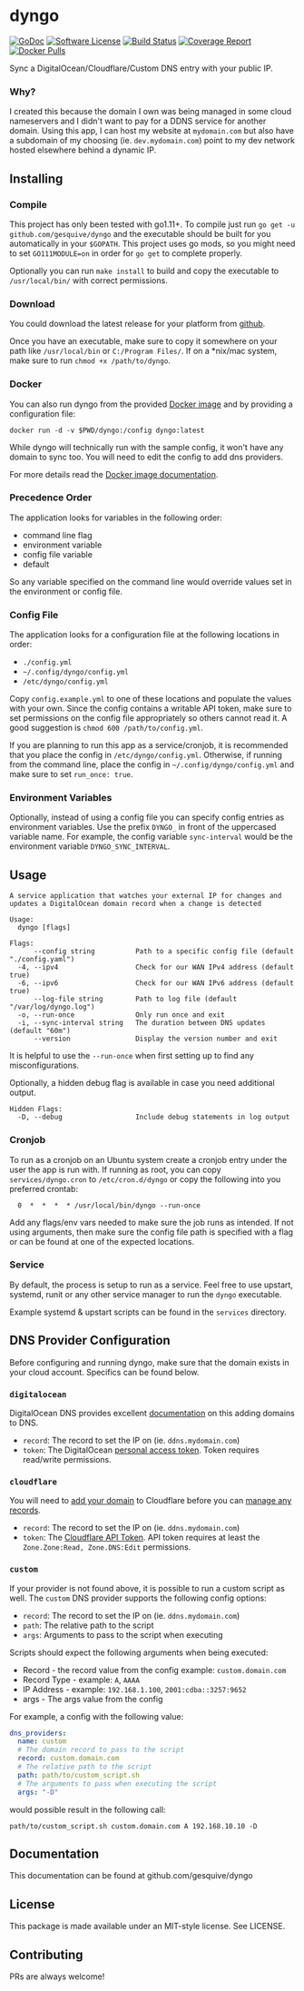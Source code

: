 # dyngo
[![GoDoc](https://img.shields.io/badge/godoc-reference-blue.svg?style=flat-square)](https://godoc.org/github.com/gesquive/dyngo)
[![Software License](https://img.shields.io/badge/License-MIT-orange.svg?style=flat-square)](https://github.com/gesquive/dyngo/blob/master/LICENSE)
[![Build Status](https://img.shields.io/gitlab/pipeline/gesquive/dyngo?style=flat-square)](https://gitlab.com/gesquive/dyngo/pipelines)
[![Coverage Report](https://gitlab.com/gesquive/dyngo/badges/master/coverage.svg?style=flat-square)](https://gesquive.gitlab.io/dyngo/coverage.html)
[![Docker Pulls](https://img.shields.io/docker/pulls/gesquive/dyngo?style=flat-square)](https://hub.docker.com/r/gesquive/dyngo)

Sync a DigitalOcean/Cloudflare/Custom DNS entry with your public IP.

### Why?
I created this because the domain I own was being managed in some cloud nameservers and I didn't want to pay for a DDNS service for another domain. Using this app, I can host my website at `mydomain.com` but also have a subdomain of my choosing (ie. `dev.mydomain.com`) point to my dev network hosted elsewhere behind a dynamic IP.

## Installing

### Compile
This project has only been tested with go1.11+. To compile just run `go get -u github.com/gesquive/dyngo` and the executable should be built for you automatically in your `$GOPATH`. This project uses go mods, so you might need to set `GO111MODULE=on` in order for `go get` to complete properly.

Optionally you can run `make install` to build and copy the executable to `/usr/local/bin/` with correct permissions.

### Download
You could download the latest release for your platform from [github](https://github.com/gesquive/dyngo/releases).

Once you have an executable, make sure to copy it somewhere on your path like `/usr/local/bin` or `C:/Program Files/`.
If on a \*nix/mac system, make sure to run `chmod +x /path/to/dyngo`.

### Docker
You can also run dyngo from the provided [Docker image](https://hub.docker.com/r/gesquive/dyngo) and by providing a configuration file:

```shell
docker run -d -v $PWD/dyngo:/config dyngo:latest
```

While dyngo will technically run with the sample config, it won't have any domain to sync too. You will need to edit the config to add dns providers.

For more details read the [Docker image documentation](https://hub.docker.com/r/gesquive/dyngo).

### Precedence Order
The application looks for variables in the following order:
 - command line flag
 - environment variable
 - config file variable
 - default

So any variable specified on the command line would override values set in the environment or config file.

### Config File
The application looks for a configuration file at the following locations in order:
 - `./config.yml`
 - `~/.config/dyngo/config.yml`
 - `/etc/dyngo/config.yml`

Copy `config.example.yml` to one of these locations and populate the values with your own. Since the config contains a writable API token, make sure to set permissions on the config file appropriately so others cannot read it. A good suggestion is `chmod 600 /path/to/config.yml`.

If you are planning to run this app as a service/cronjob, it is recommended that you place the config in `/etc/dyngo/config.yml`. Otherwise, if running from the command line, place the config in `~/.config/dyngo/config.yml` and make sure to set `run_once: true`.

### Environment Variables
Optionally, instead of using a config file you can specify config entries as environment variables. Use the prefix `DYNGO_` in front of the uppercased variable name. For example, the config variable `sync-interval` would be the environment variable `DYNGO_SYNC_INTERVAL`.

## Usage

```console
A service application that watches your external IP for changes and updates a DigitalOcean domain record when a change is detected

Usage:
  dyngo [flags]

Flags:
      --config string          Path to a specific config file (default "./config.yaml")
  -4, --ipv4                   Check for our WAN IPv4 address (default true)
  -6, --ipv6                   Check for our WAN IPv6 address (default true)
      --log-file string        Path to log file (default "/var/log/dyngo.log")
  -o, --run-once               Only run once and exit
  -i, --sync-interval string   The duration between DNS updates (default "60m")
      --version                Display the version number and exit
```

It is helpful to use the `--run-once` when first setting up to find any misconfigurations.

Optionally, a hidden debug flag is available in case you need additional output.
```console
Hidden Flags:
  -D, --debug                  Include debug statements in log output
```


### Cronjob
To run as a cronjob on an Ubuntu system create a cronjob entry under the user the app is run with. If running as root, you can copy `services/dyngo.cron` to `/etc/cron.d/dyngo` or copy the following into you preferred crontab:
```shell
  0  *  *  *  * /usr/local/bin/dyngo --run-once
```

Add any flags/env vars needed to make sure the job runs as intended. If not using arguments, then make sure the config file path is specified with a flag or can be found at one of the expected locations.

### Service
By default, the process is setup to run as a service. Feel free to use upstart, systemd, runit or any other service manager to run the `dyngo` executable.

Example systemd & upstart scripts can be found in the `services` directory.


## DNS Provider Configuration

Before configuring and running dyngo, make sure that the domain exists in your cloud account. Specifics can be found below.

### `digitalocean`
DigitalOcean DNS provides excellent [documentation](https://www.digitalocean.com/docs/networking/dns/how-to/add-domains/) on this adding domains to DNS.

 - `record`: The record to set the IP on (ie. `ddns.mydomain.com`)
 - `token`: The DigitalOcean [personal access token](https://www.digitalocean.com/docs/api/create-personal-access-token/). Token requires read/write permissions.


### `cloudflare`
You will need to [add your domain](https://support.cloudflare.com/hc/en-us/articles/201720164-Creating-a-Cloudflare-account-and-adding-a-website) to Cloudflare before you can [manage any records](https://support.cloudflare.com/hc/en-us/articles/360019093151-Managing-DNS-records-in-Cloudflare).
- `record`: The record to set the IP on (ie. `ddns.mydomain.com`)
- `token`: The [Cloudflare API Token](https://support.cloudflare.com/hc/en-us/articles/200167836-Managing-API-Tokens-and-Keys). API token requires at least the `Zone.Zone:Read, Zone.DNS:Edit` permissions.

### `custom`
If your provider is not found above, it is possible to run a custom script as well. The `custom` DNS provider supports the following config options:

- `record`: The record to set the IP on (ie. `ddns.mydomain.com`)
- `path`: The relative path to the script
- `args`: Arguments to pass to the script when executing

Scripts should expect the following arguments when being executed:
- Record - the record value from the config example: `custom.domain.com`
- Record Type - example: `A`, `AAAA`
- IP Address - example: `192.168.1.100`, `2001:cdba::3257:9652`
- args -  The args value from the config

For example, a config with the following value:

```yaml
dns_providers:
  name: custom
  # The domain record to pass to the script
  record: custom.domain.com
  # The relative path to the script
  path: path/to/custom_script.sh
  # The arguments to pass when executing the script
  args: "-D"
```
would possible result in the following call: 

`path/to/custom_script.sh custom.domain.com A 192.168.10.10 -D`


## Documentation

This documentation can be found at github.com/gesquive/dyngo

## License

This package is made available under an MIT-style license. See LICENSE.

## Contributing

PRs are always welcome!
